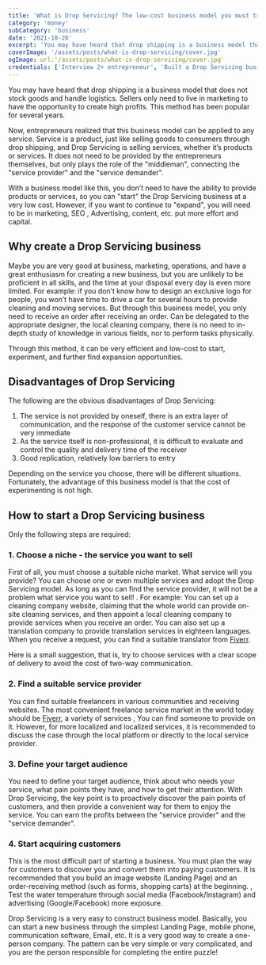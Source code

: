 ```yaml
---
title: 'What is Drop Servicing? The low-cost business model you must try!'
category: 'money'
subCategory: 'business'
date: '2021-10-26'
excerpt: 'You may have heard that drop shipping is a business model that does not stock goods and handle logistics. Sellers only need to live in marketing to have the opportunity to create high profits. This method has been popular for several years. Now, entrepreneurs realized that this business model can be applied to any service...'
coverImage: '/assets/posts/what-is-drop-servicing/cover.jpg'
ogImage: url:'/assets/posts/what-is-drop-servicing/cover.jpg'
credentials: ['Interview 2+ entrepreneur', 'Built a Drop Servicing business']
---
```


You may have heard that drop shipping is a business model that does not stock goods and handle logistics. Sellers only need to live in marketing to have the opportunity to create high profits. This method has been popular for several years.

Now, entrepreneurs realized that this business model can be applied to any service. Service is a product, just like selling goods to consumers through drop shipping, and Drop Servicing is selling services, whether it’s products or services. It does not need to be provided by the entrepreneurs themselves, but only plays the role of the "middleman", connecting the "service provider" and the "service demander".

With a business model like this, you don’t need to have the ability to provide products or services, so you can "start" the Drop Servicing business at a very low cost. However, if you want to continue to "expand", you will need to be in marketing, SEO , Advertising, content, etc. put more effort and capital.

## Why create a Drop Servicing business

Maybe you are very good at business, marketing, operations, and have a great enthusiasm for creating a new business, but you are unlikely to be proficient in all skills, and the time at your disposal every day is even more limited. For example: if you don’t know how to design an exclusive logo for people, you won’t have time to drive a car for several hours to provide cleaning and moving services. But through this business model, you only need to receive an order after receiving an order. Can be delegated to the appropriate designer, the local cleaning company, there is no need to in-depth study of knowledge in various fields, nor to perform tasks physically.

Through this method, it can be very efficient and low-cost to start, experiment, and further find expansion opportunities.

## Disadvantages of Drop Servicing

The following are the obvious disadvantages of Drop Servicing:

1. The service is not provided by oneself, there is an extra layer of communication, and the response of the customer service cannot be very immediate
2. As the service itself is non-professional, it is difficult to evaluate and control the quality and delivery time of the receiver
3. Good replication, relatively low barriers to entry

Depending on the service you choose, there will be different situations. Fortunately, the advantage of this business model is that the cost of experimenting is not high.

## How to start a Drop Servicing business

Only the following steps are required:

### 1. Choose a niche - the service you want to sell

First of all, you must choose a suitable niche market. What service will you provide? You can choose one or even multiple services and adopt the Drop Servicing model. As long as you can find the service provider, it will not be a problem what service you want to sell! . For example: You can set up a cleaning company website, claiming that the whole world can provide on-site cleaning services, and then appoint a local cleaning company to provide services when you receive an order. You can also set up a translation company to provide translation services in eighteen languages. When you receive a request, you can find a suitable translator from [Fiverr](https://www.fiverr.com/).

Here is a small suggestion, that is, try to choose services with a clear scope of delivery to avoid the cost of two-way communication.

### 2. Find a suitable service provider

You can find suitable freelancers in various communities and receiving websites. The most convenient freelance service market in the world today should be [Fiverr](https://www.fiverr.com/), a variety of services , You can find someone to provide on it. However, for more localized and localized services, it is recommended to discuss the case through the local platform or directly to the local service provider.

### 3. Define your target audience

You need to define your target audience, think about who needs your service, what pain points they have, and how to get their attention. With Drop Servicing, the key point is to proactively discover the pain points of customers, and then provide a convenient way for them to enjoy the service. You can earn the profits between the "service provider" and the "service demander".

### 4. Start acquiring customers

This is the most difficult part of starting a business. You must plan the way for customers to discover you and convert them into paying customers. It is recommended that you build an image website (Landing Page) and an order-receiving method (such as forms, shopping carts) at the beginning. , Test the water temperature through social media (Facebook/Instagram) and advertising (Google/Facebook) more exposure.

Drop Servicing is a very easy to construct business model. Basically, you can start a new business through the simplest Landing Page, mobile phone, communication software, Email, etc. It is a very good way to create a one-person company. The pattern can be very simple or very complicated, and you are the person responsible for completing the entire puzzle!
